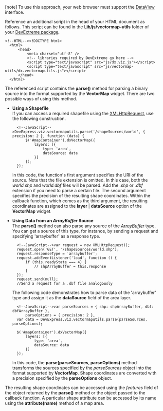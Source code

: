 [note] To use this approach, your web browser must support the [DataView](https://developer.mozilla.org/en-US/docs/Web/API/DataView) interface.

Reference an additional script in the head of your HTML document as follows. This script can be found in the **Lib/js/vectormap-utils** folder of your [DevExtreme package](/concepts/Common/07%20DevExtreme%20Packages '/Documentation/Guide/Common/DevExtreme_Packages/').

	<!--HTML--><!DOCTYPE html>
	  <html>
	      <head>
	          <meta charset="utf-8" />
		      <!-- libraries required by DevExtreme go here -->
			  <script type="text/javascript" src="js/dx.viz.js"></script>
			  <script type="text/javascript" src="js/vectormap-utils/dx.vectormaputils.js"></script>
	      </head>
	  </html>

The referenced script contains the **parse()** method for parsing a binary source into the format supported by the **VectorMap** widget. There are two possible ways of using this method.

- **Using a Shapefile**		
	If you can access a required shapefile using the [XMLHttpRequest](https://developer.mozilla.org/en-US/docs/Web/API/XMLHttpRequest), use the following construction.

		<!--JavaScript-->DevExpress.viz.vectormaputils.parse('/shapeSources/world', { precision: 2 }, function (data) {
			$('#mapContainer').dxVectorMap({
				layers: [{
					type: 'area',
					dataSource: data
				}]
			});
		});
	In this code, the function's first argument specifies the URI of the source. Note that the file extension is omitted. In this case, both the *world.shp* and *world.dbf* files will be parsed. Add the *.shp* or *.dbf* extension if you need to parse a certain file. The second argument specifies the precision of the resulting shape coordinates. Within the callback function, which comes as the third argument, the resulting coordinates are assigned to the **layer** | **dataSource** option of the **VectorMap** widget.

- **Using Data from an *ArrayBuffer* Source**		
	The **parse()** method can also parse any source of the *[ArrayBuffer](https://developer.mozilla.org/en-US/docs/Web/API/ArrayBuffer)* type. You can get a source of this type, for instance, by sending a request and specifying 'arraybuffer' as a response type.

		<!--JavaScript-->var request = new XMLHttpRequest();
		request.open('GET', '/shapeSources/world.shp');
		request.responseType = 'arraybuffer';
		request.addEventListener('load', function () { 
			if (this.readyState === 4) {
				// shpArrayBuffer = this.response
			}
		});
		request.send(null);
		//Send a request for a .dbf file analogously 

	The following code demonstrates how to parse data of the 'arraybuffer' type and assign it as the **dataSource** field of the area layer.

		<!--JavaScript-->var parseSources = { shp: shpArrayBuffer, dbf: dbfArrayBuffer },
			parseOptions = { precision: 2 },
		var data = DevExpress.viz.vectormaputils.parse(parseSources, parseOptions);
        
		$('#mapContainer').dxVectorMap({
			layers: [{
				type: 'area',
				dataSource: data
			}]
		});

	In this code, the **parse(parseSources, parseOptions)** method transforms the sources specified by the *parseSources* object into the format supported by **VectorMap**. Shape coordinates are converted with a precision specified by the **parseOptions** object.
	
The resulting shape coordinates can be accessed using the *features* field of the object returned by the **parse()** method or the object passed to the callback function. A particular shape attribute can be accessed by its name using the **attribute(name)** method of a map area.